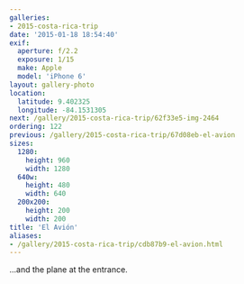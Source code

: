 ```yaml
---
galleries:
- 2015-costa-rica-trip
date: '2015-01-18 18:54:40'
exif:
  aperture: f/2.2
  exposure: 1/15
  make: Apple
  model: 'iPhone 6'
layout: gallery-photo
location:
  latitude: 9.402325
  longitude: -84.1531305
next: /gallery/2015-costa-rica-trip/62f33e5-img-2464
ordering: 122
previous: /gallery/2015-costa-rica-trip/67d08eb-el-avion
sizes:
  1280:
    height: 960
    width: 1280
  640w:
    height: 480
    width: 640
  200x200:
    height: 200
    width: 200
title: 'El Avión'
aliases:
- /gallery/2015-costa-rica-trip/cdb87b9-el-avion.html
---
```


...and the plane at the entrance.
